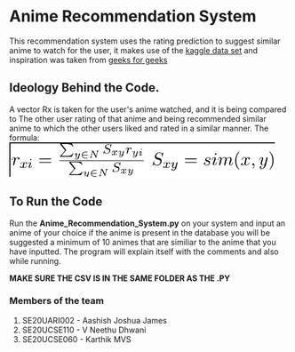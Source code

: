 # Anime Recommendation System
This recommendation system uses the rating prediction to suggest similar anime
to watch for the user, it makes use of the 
[kaggle data set](https://www.kaggle.com/datasets/CooperUnion/anime-recommendations-database)
and inspiration was taken from 
[geeks for geeks](https://www.geeksforgeeks.org/recommendation-system-in-python/)

## Ideology Behind the Code.
A vector Rx is taken for the user's anime watched, and it is being compared to 
The other user rating of that anime and being recommended similar anime to which
the other users liked and rated in a similar manner.
The formula:
![formula](https://github.com/AashishJoshua05/Anime_Recommendation_System/blob/master/Screenshot%202022-05-30%20120401.png?raw=true)

## To Run the Code
Run the **Anime_Recommendation_System.py** on your system and input an anime of your choice
if the anime is present in the database you will be suggested a minimum of 10 animes that are similiar 
to the anime that you have inputted. The program will explain itself with the comments and also while running.

**MAKE SURE THE CSV IS IN THE SAME FOLDER AS THE .PY**

### Members of the team
1. SE20UARI002 - Aashish Joshua James
2. SE20UCSE110 - V Neethu Dhwani
3. SE20UCSE060 - Karthik MVS

